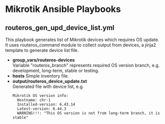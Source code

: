 # Mikrotik Ansible Playbooks
## routeros_gen_upd_device_list.yml

This playbook generates list of Mikrotik devices which requires OS update. It uses routeros_command module to collect output from devices, a jinja2 template to generate device list file.
- **group_vars/routeros-devices**      
Variable "routeros_branch" represents required OS version branch, e.g. development, long-term, stable or testing.
- **hosts** 
Simple inventory file.
- **output/routeros_device_update.txt**  
Generated file with device list, e.g.       
    ```
    Mikrotik OS version info:
      Hostname: chr-1
      Installed-version: 6.43.14
      Latest-version: 6.44.3
      WARNING!!!: "This OS version is not from long-term branch, it is stable"
    ```
